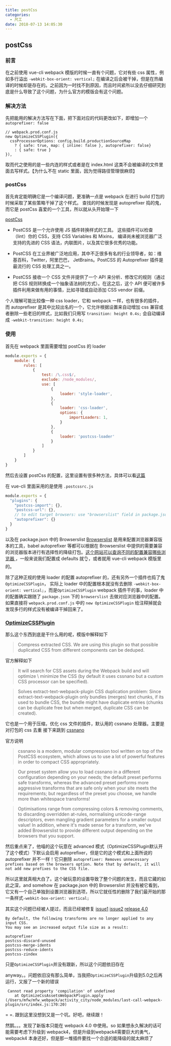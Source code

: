 ```yaml
---
title: postCss
categories:
  - 尺工
date: 2018-07-13 14:05:30
---
```

<p></p>
<!-- more -->

## postCss

### 前言
在之前使用 vue-cli webpack 模版的时候一直有个问题，它对有些 css 属性，例如多行溢出  `-webkit-box-orient: vertical;` 在编译之后会被干掉，但是在热编译的时候却是存在的。之前因为一时找不到原因，而且时间紧所以没去仔细研究到底是什么导致了这个问题，为什么官方的模版会有这个问题。

### 解决方法
先把能用的解决方法写在下面，把下面对应的代码更改如下，即增加一个 `autoprefixer: false`
```
// webpack.prod.conf.js
new OptimizeCSSPlugin({
  cssProcessorOptions: config.build.productionSourceMap
    ? { safe: true, map: { inline: false }, autoprefixer: false}
    : { safe: true }
}),
```

取而代之使用的是一些内连的样式或者是在 index.html 这类不会被编译的文件里面去写样式。【为什么不在 static 里面，因为觉得路径管理很麻烦】

### postCss
首先肯定能明确它是一个编译问题，更准确一点是 webpack 在进行 build 打包的时候采取了某些策略干掉了这个样式。 
查找的时候发现是 autoprefixer 捣的鬼，而它是 postCss 喜爱的一个工具，所以就从头开始理一下

[postCss](https://github.com/postcss/postcss)
- PostCSS 是一个允许使用 JS 插件转换样式的工具。 这些插件可以检查（lint）你的 CSS，支持 CSS Variables 和 Mixins， 编译尚未被浏览器广泛支持的先进的 CSS 语法，内联图片，以及其它很多优秀的功能。

- PostCSS 在工业界被广泛地应用，其中不乏很多有名的行业领导者，如：维基百科，Twitter，阿里巴巴， JetBrains。PostCSS 的 Autoprefixer 插件是最流行的 CSS 处理工具之一。

- PostCSS 接收一个 CSS 文件并提供了一个 API 来分析、修改它的规则（通过把 CSS 规则转换成一个抽象语法树的方式）。在这之后，这个 API 便可被许多插件利用来做有用的事情，比如寻错或自动添加 CSS vendor 前缀。

个人理解可能比较像一种 css loader，它和 webpack 一样，也有很多的插件，而 autoprefixer 是其中比较出名的一个，它允许根据设置来自动增加 css 兼容或者删除一些老旧的样式，比如我们只用写 `transition: height 0.4s;` 会自动编译成 `-webkit-transition: height 0.4s;`

### 使用
首先在 webpack 里面需要增加 postCss 的 loader 
``` js
module.exports = {
    module: {
        rules: [
            {
                test: /\.css$/,
                exclude: /node_modules/,
                use: [
                    {
                        loader: 'style-loader',
                    },
                    {
                        loader: 'css-loader',
                        options: {
                            importLoaders: 1,
                        }
                    },
                    {
                        loader: 'postcss-loader'
                    }
                ]
            }
        ]
    }
}
```
然后去设置 postCss 的配置，这里设置有很多种方法，具体可以看[这篇](https://github.com/michael-ciniawsky/postcss-load-config)

在 vue-cli 里面采用的是使用 `.postcssrc.js` 
```js
module.exports = {
  "plugins": {
    "postcss-import": {},
    "postcss-url": {},
    // to edit target browsers: use "browserslist" field in package.json
    "autoprefixer": {}
  }
}
```
以及在 package.json 中的 Browserslist
[Browserslist](https://github.com/browserslist/browserslist) 是用来配置浏览器兼容版本的工具，babel autoprefixer 等都可以根据在 Browserslist 中提供的需要兼容的浏览器版本进行有选择性的降级打包。[这个网站可以查询不同的配置兼容哪些浏览器 ](http://browserl.ist/?q=defaults)，一般来说我们配置成 defaults 就👌，或者就用 vue-cli webpack 模版里的。


除了这种正规的使用 loader 的配置 autoprefixer 的，还有另外一个插件也捣了鬼 `OptimizeCSSPlugin`，
实际上 loader 中的配置根本就没有去删除 `-webkit-box-orient: vertical;`，而是`OptimizeCSSPlugin` webpack 插件干的事，loader 中的配置确实跟随了 `package.json` 下的 `browserslist` 去做对应浏览器中的配置。如果直接将 `webpack.prod.conf.js` 中的 `new OptimizeCSSPlugin` 给注释掉就会发现多行的样式没有被编译干掉回来了。

### [OptimizeCSSPlugin](https://github.com/NMFR/optimize-css-assets-webpack-plugin)
那么这个东西到底是干什么用的呢，模版中解释如下
> Compress extracted CSS. We are using this plugin so that possible duplicated CSS from different components can be deduped.

官方解释如下
> It will search for CSS assets during the Webpack build and will optimize \ minimize the CSS (by default it uses cssnano but a custom CSS processor can be specified).

>Solves extract-text-webpack-plugin CSS duplication problem:
Since extract-text-webpack-plugin only bundles (merges) text chunks, if its used to bundle CSS, the bundle might have duplicate entries (chunks can be duplicate free but when merged, duplicate CSS can be created).

它也是一个用于压缩，优化 css 文件的插件，默认用的 cssnano 处理器。主要是对打包的 css 去重
接下来跳到 [cssnano](https://github.com/cssnano/cssnano) 

官方说明
> cssnano is a modern, modular compression tool written on top of the PostCSS ecosystem, which allows us to use a lot of powerful features in order to compact CSS appropriately.

>Our preset system allow you to load cssnano in a different configuration depending on your needs; the default preset performs safe transforms, whereas the advanced preset performs more aggressive transforms that are safe only when your site meets the requirements; but regardless of the preset you choose, we handle more than whitespace transforms!

>Optimisations range from compressing colors & removing comments, to discarding overridden at-rules, normalising unicode-range descriptors, even mangling gradient parameters for a smaller output value! In addition, where it's made sense for a transform, we've added Browserslist to provide different output depending on the browsers that you support.

然后重点来了，他喵的这个玩意在 advanced 模式（OptimizeCSSPlugin默认开了这个模式）下默认会启用 autoprefixer，但是它的这个模式和上面所说的 autoprefixer 并不一样！它只删除
`autoprefixer: Removes unnecessary prefixes based on the browsers option. Note that by default, it will not add new prefixes to the CSS file.`

所以这里就真相大白了。这个破玩意的设置导致了整个问题的发生，而且它藏的如此之深，and somehow 在 package.json 中的 Browserslist 并没有被它看到，它又有一个自己单独到设置浏览器到选项，所以它就任性的删除了我们最开始的那一条样式`-webkit-box-orient: vertical;`

其实这个问题已经被人提过，而且已经被修复
[issue1](https://github.com/webpack-contrib/css-loader/issues/281)
[issue2](https://github.com/cssnano/cssnano/issues/252)
[release 4.0](https://github.com/cssnano/cssnano/releases/tag/v4.0.0-rc.0)
```
By default, the following transforms are no longer applied to any input CSS.
You may see an increased output file size as a result:

autoprefixer
postcss-discard-unused
postcss-merge-idents
postcss-reduce-idents
postcss-zindex
```


只是`OptimizeCSSPlugin`并没有跟新，所以这个问题依旧存在

anyway。。问题依旧没有那么简单，当我把`OptimizeCSSPlugin`升级到5.0之后再运行，又报了一个新的错误
```
 Cannot read property 'compilation' of undefined
    at OptimizeCssAssetsWebpackPlugin.apply (/Users/mfw/mfw_webpack/activity_city/node_modules/last-call-webpack-plugin/src/index.js:170:20)
```

= =. 跟到这里没想到又是一个坑。好吧，继续跟！

然鹅。。。发现了新版本只能在 webpack 4.0 中使用。so 如果想永久解决的话可能需要考虑下升级到 webpack4，但是升级到webpack4需要巨大的勇气，webpack4 本身还好，但是那一堆插件要找一个合适的能降级的就太麻烦了
